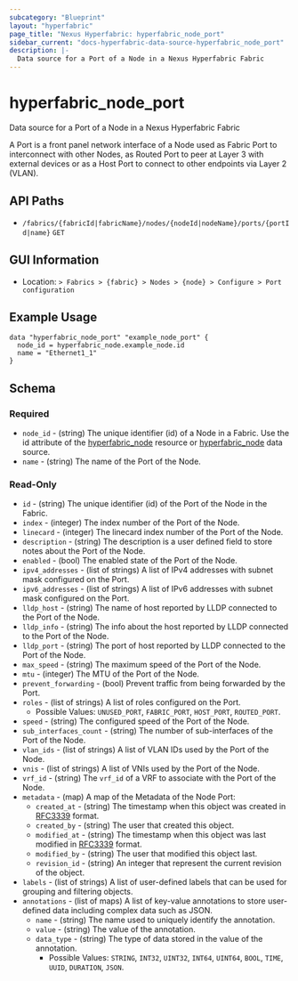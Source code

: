 ```yaml
---
subcategory: "Blueprint"
layout: "hyperfabric"
page_title: "Nexus Hyperfabric: hyperfabric_node_port"
sidebar_current: "docs-hyperfabric-data-source-hyperfabric_node_port"
description: |-
  Data source for a Port of a Node in a Nexus Hyperfabric Fabric
---
```


# hyperfabric_node_port

Data source for a Port of a Node in a Nexus Hyperfabric Fabric

A Port is a front panel network interface of a Node used as Fabric Port to interconnect with other Nodes, as Routed Port to peer at Layer 3 with external devices or as a Host Port to connect to other endpoints via Layer 2 (VLAN).

## API Paths ##

* `/fabrics/{fabricId|fabricName}/nodes/{nodeId|nodeName}/ports/{portId|name}` `GET`

## GUI Information ##

* Location: `> Fabrics > {fabric} > Nodes > {node} > Configure > Port configuration`

## Example Usage ##

```hcl
data "hyperfabric_node_port" "example_node_port" {
  node_id = hyperfabric_node.example_node.id
  name = "Ethernet1_1"
}
```

## Schema ##

### Required ###
* `node_id` - (string) The unique identifier (id) of a Node in a Fabric. Use the id attribute of the [hyperfabric_node](https://registry.terraform.io/providers/cisco-open/hyperfabric/latest/docs/resources/node) resource or [hyperfabric_node](https://registry.terraform.io/providers/cisco-open/hyperfabric/latest/docs/data-sources/node) data source.
* `name` - (string) The name of the Port of the Node.

### Read-Only ###

* `id` - (string) The unique identifier (id) of the Port of the Node in the Fabric.
* `index` - (integer) The index number of the Port of the Node.
* `linecard` - (integer) The linecard index number of the Port of the Node.
* `description` - (string) The description is a user defined field to store notes about the Port of the Node.
* `enabled` - (bool) The enabled state of the Port of the Node.
* `ipv4_addresses` - (list of strings) A list of IPv4 addresses with subnet mask configured on the Port.
* `ipv6_addresses` - (list of strings) A list of IPv6 addresses with subnet mask configured on the Port.
* `lldp_host` - (string) The name of host reported by LLDP connected to the Port of the Node.
* `lldp_info` - (string) The info about the host reported by LLDP connected to the Port of the Node.
* `lldp_port` - (string) The port of host reported by LLDP connected to the Port of the Node.
* `max_speed` - (string) The maximum speed of the Port of the Node.
* `mtu` - (integer) The MTU of the Port of the Node.
* `prevent_forwarding` - (bool) Prevent traffic from being forwarded by the Port.
* `roles` - (list of strings) A list of roles configured on the Port.
  - Possible Values: `UNUSED_PORT`, `FABRIC_PORT`, `HOST_PORT`, `ROUTED_PORT`.
* `speed` - (string) The configured speed of the Port of the Node.
* `sub_interfaces_count` - (string) The number of sub-interfaces of the Port of the Node.
* `vlan_ids` - (list of strings) A list of VLAN IDs used by the Port of the Node.
* `vnis` - (list of strings) A list of VNIs used by the Port of the Node.
* `vrf_id` - (string) The `vrf_id` of a VRF to associate with the Port of the Node.
* `metadata` - (map) A map of the Metadata of the Node Port:
  * `created_at` - (string) The timestamp when this object was created in [RFC3339](https://datatracker.ietf.org/doc/html/rfc3339#section-5.8) format.
  * `created_by` - (string) The user that created this object.
  * `modified_at` - (string) The timestamp when this object was last modified in [RFC3339](https://datatracker.ietf.org/doc/html/rfc3339#section-5.8) format.
  * `modified_by` - (string) The user that modified this object last.
  * `revision_id` - (string) An integer that represent the current revision of the object.
* `labels` - (list of strings) A list of user-defined labels that can be used for grouping and filtering objects.
* `annotations` - (list of maps) A list of key-value annotations to store user-defined data including complex data such as JSON.
  * `name` - (string) The name used to uniquely identify the annotation.
  * `value` - (string) The value of the annotation.
  * `data_type` - (string) The type of data stored in the value of the annotation.
      - Possible Values: `STRING`, `INT32`, `UINT32`, `INT64`, `UINT64`, `BOOL`, `TIME`, `UUID`, `DURATION`, `JSON`.

